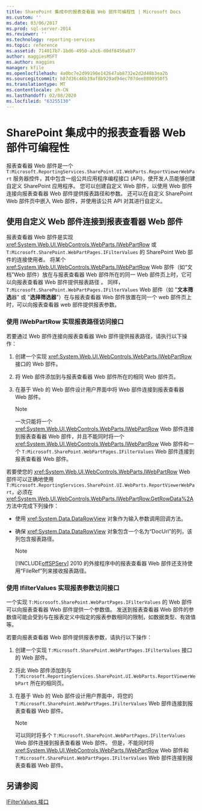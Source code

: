 ```yaml
---
title: SharePoint 集成中的报表查看器 Web 部件可编程性 | Microsoft Docs
ms.custom: ''
ms.date: 03/06/2017
ms.prod: sql-server-2014
ms.reviewer: ''
ms.technology: reporting-services
ms.topic: reference
ms.assetid: 714017b7-1bd6-4950-a3c6-d0df8450a877
author: maggiesMSFT
ms.author: maggies
manager: kfile
ms.openlocfilehash: 4a0bc7e2d99190e142647ab8732e2d2d48b3ea2b
ms.sourcegitcommit: b87d36c46b39af8b929ad94ec707dee8800950f5
ms.translationtype: MT
ms.contentlocale: zh-CN
ms.lasthandoff: 02/08/2020
ms.locfileid: "63255130"
---
```

# <a name="report-viewer-web-part-programmability-in-sharepoint-integration"></a>SharePoint 集成中的报表查看器 Web 部件可编程性
  报表查看器 Web 部件是一个 `T:Microsoft.ReportingServices.SharePoint.UI.WebParts.ReportViewerWebPart` 服务器控件，其中包含一组公共应用程序编程接口 (API)，使开发人员能够创建自定义 SharePoint 应用程序。 您可以创建自定义 Web 部件，以使用 Web 部件连接向报表查看器 Web 部件提供报表路径和参数。 还可以在自定义 SharePoint Web 部件页中嵌入 Web 部件，并使用该公共 API 对其进行自定义。  
  
## <a name="connecting-to-report-viewer-web-part-with-custom-web-parts"></a>使用自定义 Web 部件连接到报表查看器 Web 部件  
 报表查看器 Web 部件是实现 <xref:System.Web.UI.WebControls.WebParts.IWebPartRow> 或 `T:Microsoft.SharePoint.WebPartPages.IFilterValues` 的 SharePoint Web 部件的连接使用者。 将某个 <xref:System.Web.UI.WebControls.WebParts.IWebPartRow> Web 部件（如“文档”Web 部件）放在与报表查看器 Web 部件所在的同一 Web 部件页上时，它可以向报表查看器 Web 部件提供报表路径  。 同样， `T:Microsoft.SharePoint.WebPartPages.IFilterValues` Web 部件（如 "**文本筛选**器" 或 "**选择筛选器**"）在与报表查看器 Web 部件放置在同一个 web 部件页上时，可以向报表查看器 web 部件提供报表参数。  
  
### <a name="implementing-a-report-path-provider-with-iwebpartrow"></a>使用 IWebPartRow 实现报表路径访问接口  
 若要通过 Web 部件连接向报表查看器 Web 部件提供报表路径，请执行以下操作：  
  
1.  创建一个实现 <xref:System.Web.UI.WebControls.WebParts.IWebPartRow> 接口的 Web 部件。  
  
2.  将 Web 部件添加到与报表查看器 Web 部件所在的相同 Web 部件页。  
  
3.  在基于 Web 的 Web 部件设计用户界面中将 Web 部件连接到报表查看器 Web 部件。  
  
    > [!NOTE]  
    >  一次只能将一个 <xref:System.Web.UI.WebControls.WebParts.IWebPartRow> Web 部件连接到报表查看器 Web 部件，并且不能同时将一个 <xref:System.Web.UI.WebControls.WebParts.IWebPartRow> Web 部件和一个 `T:Microsoft.SharePoint.WebPartPages.IFilterValues` Web 部件连接到报表查看器 Web 部件。  
  
 若要使您的 <xref:System.Web.UI.WebControls.WebParts.IWebPartRow> Web 部件可以正确地使用 `T:Microsoft.ReportingServices.SharePoint.UI.WebParts.ReportViewerWebPart`，必须在 <xref:System.Web.UI.WebControls.WebParts.IWebPartRow.GetRowData%2A> 方法中完成下列操作：  
  
-   使用 <xref:System.Data.DataRowView> 对象作为输入参数调用回调方法。  
  
-   确保 <xref:System.Data.DataRowView> 对象包含一个名为“DocUrl”的列，该列包含报表路径。  
  
    > [!NOTE]  
    >  [!INCLUDE[offSPServ](../includes/offspserv-md.md)] 2010 的外接程序中的报表查看器 Web 部件还支持使用“FileRef”列来接收报表路径。  
  
### <a name="implementing-a-report-parameter-provider-with-ifiltervalues"></a>使用 IfilterValues 实现报表参数访问接口  
 一个实现 `T:Microsoft.SharePoint.WebPartPages.IFilterValues` 的 Web 部件可以向报表查看器 Web 部件提供一个参数值。 发送到报表查看器 Web 部件的参数值可能会受到与在报表定义中指定的报表参数相同的限制，如数据类型、有效值等。  
  
 若要向报表查看器 Web 部件提供报表参数，请执行以下操作：  
  
1.  创建一个实现 `T:Microsoft.SharePoint.WebPartPages.IFilterValues` 接口的 Web 部件。  
  
2.  将此 Web 部件添加到与 `T:Microsoft.ReportingServices.SharePoint.UI.WebParts.ReportViewerWebPart` 所在的相同页。  
  
3.  在基于 Web 的 Web 部件设计用户界面中，将您的 `T:Microsoft.SharePoint.WebPartPages.IFilterValues` Web 部件连接到报表查看器 Web 部件。  
  
    > [!NOTE]  
    >  可以同时将多个 `T:Microsoft.SharePoint.WebPartPages.IFilterValues` Web 部件连接到报表查看器 Web 部件。 但是，不能同时将 <xref:System.Web.UI.WebControls.WebParts.IWebPartRow> Web 部件和 `T:Microsoft.SharePoint.WebPartPages.IFilterValues` Web 部件连接到报表查看器 Web 部件。  
  
## <a name="see-also"></a>另请参阅  
 [IFilterValues 接口](https://msdn.microsoft.com/library/office/microsoft.sharepoint.webpartpages.ifiltervalues\(v=office.15\).aspx)  
  
  
